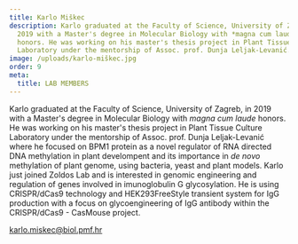 ```yaml
---
title: Karlo Miškec
description: Karlo graduated at the Faculty of Science, University of Zagreb, in
  2019 with a Master's degree in Molecular Biology with *magna cum laude*
  honors. He was working on his master's thesis project in Plant Tissue Culture
  Laboratory under the mentorship of Assoc. prof. Dunja Leljak-Levanić.
image: /uploads/karlo-miškec.jpg
order: 9
meta:
  title: LAB MEMBERS
---
```

Karlo graduated at the Faculty of Science, University of Zagreb, in 2019 with a Master's degree in Molecular Biology with *magna cum laude* honors. He was working on his master's thesis project in Plant Tissue Culture Laboratory under the mentorship of Assoc. prof. Dunja Leljak-Levanić where he focused on BPM1 protein as a novel regulator of RNA directed DNA methylation in plant develompent and its importance in *de novo* methylation of plant genome, using bacteria, yeast and plant models. Karlo just joined Zoldos Lab and is interested in genomic engineering and regulation of genes involved in imunoglobulin G glycosylation. He is using CRISPR/dCas9 technology and HEK293FreeStyle transient system for IgG production with a focus on glycoengineering of IgG antibody within the CRISPR/dCas9 - CasMouse project.

[karlo.miskec@biol.pmf.hr](mailto:karlo.miskec@biol.pmf.hr)